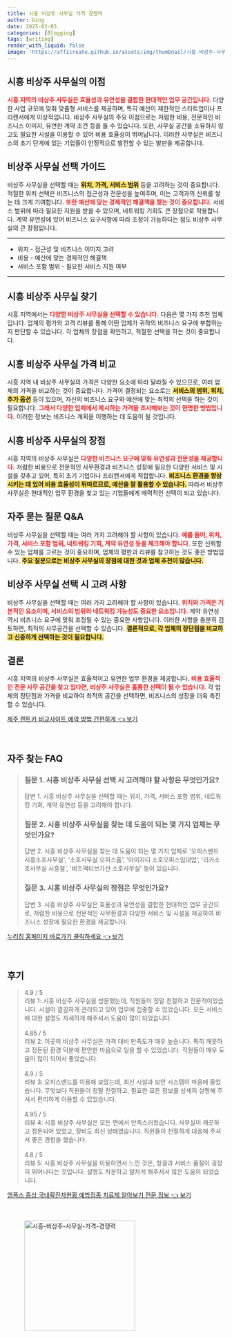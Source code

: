 ```yaml
---
title: 시흥 비상주 사무실 가격 경쟁력
author: bing
date: 2025-02-03
categories: [Blogging]
tags: [writing]
render_with_liquid: false
image: 'https://afficreate.github.io/assets/img/thumbnail/시흥-비상주-사무실-가격-경쟁력.webp'
---
```



<h2 id='비상주 사무실의 이점'>시흥 비상주 사무실의 이점</h2>

<p><b><span style="color: #ee2323;">시흥 지역의 비상주 사무실은 효율성과 유연성을 결합한 현대적인 업무 공간입니다.</span></b> 다양한 사업 규모에 맞춰 맞춤형 서비스를 제공하며, 특히 예산이 제한적인 스타트업이나 프리랜서에게 이상적입니다. 비상주 사무실의 주요 이점으로는 저렴한 비용, 전문적인 비즈니스 이미지, 유연한 계약 조건 등을 들 수 있습니다. 또한, 사무실 공간을 소유하지 않고도 필요한 시설을 이용할 수 있어 비용 효율성이 뛰어납니다. 이러한 사무실은 비즈니스의 초기 단계에 있는 기업들이 안정적으로 발전할 수 있는 발판을 제공합니다.</p>

<h2 id='비상주 사무실 선택 가이드'>비상주 사무실 선택 가이드</h2>

<p>비상주 사무실을 선택할 때는 <b><span style="background-color: #ffe066;">위치, 가격, 서비스 범위</span></b> 등을 고려하는 것이 중요합니다. 적절한 위치 선택은 비즈니스의 접근성과 전문성을 높여주며, 이는 고객과의 신뢰를 쌓는 데 크게 기여합니다. <b><span style="color: #ee2323;">또한 예산에 맞는 경제적인 해결책을 찾는 것이 중요합니다.</span></b> 서비스 범위에 따라 필요한 지원을 받을 수 있으며, 네트워킹 기회도 큰 장점으로 작용합니다. 계약 유연성에 있어 비즈니스 요구사항에 따라 조정이 가능하다는 점도 비상주 사무실의 큰 장점입니다.</p>

<hr />

<ul>
    <li>위치 - 접근성 및 비즈니스 이미지 고려</li>
    <li>비용 - 예산에 맞는 경제적인 해결책</li>
    <li>서비스 포함 범위 - 필요한 서비스 지원 여부</li>
</ul>

<hr />

<h2 id='추천 업체'>시흥 비상주 사무실 찾기</h2>

<p>시흥 지역에서는 <b><span style="color: #ee2323;">다양한 비상주 사무실을 선택할 수 있습니다.</span></b> 다음은 몇 가지 추천 업체입니다. 업계의 평가와 고객 리뷰를 통해 어떤 업체가 귀하의 비즈니스 요구에 부합하는지 판단할 수 있습니다. 각 업체의 장점을 확인하고, 적절한 선택을 하는 것이 중요합니다.</p>

<h2 id='비상주 사무실 가격 비교'>시흥 비상주 사무실 가격 비교</h2>

<p>시흥 지역 내 비상주 사무실의 가격은 다양한 요소에 따라 달라질 수 있으므로, 여러 업체의 가격을 비교하는 것이 중요합니다. 가격이 결정되는 요소로는 <b><span style="background-color: #ffe066;">서비스의 범위, 위치, 추가 옵션</span></b> 등이 있으며, 자신의 비즈니스 요구와 예산에 맞는 최적의 선택을 하는 것이 필요합니다. <b><span style="color: #ee2323;">그래서 다양한 업체에서 제시하는 가격을 조사해보는 것이 현명한 방법입니다.</span></b> 이러한 정보는 비즈니스 계획을 이행하는 데 도움이 될 것입니다.</p>

<h2 id='비상주 사무실의 장점'>시흥 비상주 사무실의 장점</h2>

<p>시흥 지역의 비상주 사무실은 <b><span style="color: #ee2323;">다양한 비즈니스 요구에 맞춰 유연성과 전문성을 제공합니다.</span></b> 저렴한 비용으로 전문적인 사무환경과 비즈니스 성장에 필요한 다양한 서비스 및 시설을 갖추고 있어, 특히 초기 기업이나 프리랜서에게 적합합니다. <b><span style="background-color: #ffe066;">비즈니스 환경을 향상시키는 데 있어 비용 효율성이 뒤따르므로, 예산을 잘 활용할 수 있습니다.</span></b> 따라서 비상주 사무실은 현대적인 업무 환경을 찾고 있는 기업들에게 매력적인 선택이 되고 있습니다.</p>

<h2 id='자주 묻는 질문'>자주 묻는 질문 Q&A</h2>

<p>비상주 사무실을 선택할 때는 여러 가지 고려해야 할 사항이 있습니다. <b><span style="color: #ee2323;">예를 들어, 위치, 가격, 서비스 포함 범위, 네트워킹 기회, 계약 유연성 등을 체크해야 합니다.</span></b> 또한 신뢰할 수 있는 업체를 고르는 것이 중요하며, 업체의 평판과 리뷰를 참고하는 것도 좋은 방법입니다. <b><span style="background-color: #ffe066;">주요 질문으로는 비상주 사무실의 장점에 대한 것과 업체 추천이 많습니다.</span></b></p>

<h2 id='비상주 사무실 선택 시 고려 사항'>비상주 사무실 선택 시 고려 사항</h2>

<p>비상주 사무실을 선택할 때는 여러 가지 고려해야 할 사항이 있습니다. <b><span style="color: #ee2323;">위치와 가격은 기본적인 요소이며, 서비스의 범위와 네트워킹 가능성도 중요한 요소입니다.</span></b> 계약 유연성 역시 비즈니스 요구에 맞춰 조정될 수 있는 중요한 사항입니다. 이러한 사항을 충분히 검토하면, 최적의 사무공간을 선택할 수 있습니다. <b><span style="background-color: #ffe066;">결론적으로, 각 업체의 장단점을 비교하고 신중하게 선택하는 것이 필요합니다.</span></b></p>

<h2 id='결론'>결론</h2>

<p>시흥 지역의 비상주 사무실은 효율적이고 유연한 업무 환경을 제공합니다. <b><span style="color: #ee2323;">비용 효율적인 전문 사무 공간을 찾고 있다면, 비상주 사무실은 훌륭한 선택이 될 수 있습니다.</span></b> 각 업체의 장단점과 가격을 비교하여 최적의 공간을 선택하면, 비즈니스의 성장을 더욱 촉진할 수 있습니다.</p>


<p><a class="click-button" title="제주 렌트카 비교사이트 예약 방법 간편하게" href="https://afficreate.github.io/posts/%EC%A0%9C%EC%A3%BC-%EB%A0%8C%ED%8A%B8%EC%B9%B4-%EB%B9%84%EA%B5%90%EC%82%AC%EC%9D%B4%ED%8A%B8-%EC%98%88%EC%95%BD-%EB%B0%A9%EB%B2%95-%EA%B0%84%ED%8E%B8%ED%95%98%EA%B2%8C/" rel="dofollow">제주 렌트카 비교사이트 예약 방법 간편하게 👈 보기</a></p><br>
<h2 id='자주_찾는_FAQ'>자주 찾는 FAQ</h2>
<div itemscope="" itemtype="https://schema.org/FAQPage"> 
<blockquote> 
<div itemscope="" itemprop="mainEntity" itemtype="https://schema.org/Question"> 
<h3 itemprop="name">질문 1. 시흥 비상주 사무실 선택 시 고려해야 할 사항은 무엇인가요?</h3> 
<div itemscope="" itemprop="acceptedAnswer" itemtype="https://schema.org/Answer"> 
<span itemprop="text"> 
<p>답변 1. 시흥 비상주 사무실을 선택할 때는 위치, 가격, 서비스 포함 범위, 네트워킹 기회, 계약 유연성 등을 고려해야 합니다.</p> 
</span> 
</div> 
</div> 

<div itemscope="" itemprop="mainEntity" itemtype="https://schema.org/Question"> 
<h3 itemprop="name">질문 2. 시흥 비상주 사무실을 찾는 데 도움이 되는 몇 가지 업체는 무엇인가요?</h3> 
<div itemscope="" itemprop="acceptedAnswer" itemtype="https://schema.org/Answer"> 
<span itemprop="text"> 
<p>답변 2. 시흥 비상주 사무실을 찾는 데 도움이 되는 몇 가지 업체로 '오피스밴드 시흥소호사무실', '소호사무실 오피스홈', '아이지디 소호오피스임대업', '리카소호사무실 시흥점', '비즈액티브가산 소호사무실' 등이 있습니다.</p> 
</span> 
</div> 
</div> 

<div itemscope="" itemprop="mainEntity" itemtype="https://schema.org/Question"> 
<h3 itemprop="name">질문 3. 시흥 비상주 사무실의 장점은 무엇인가요?</h3> 
<div itemscope="" itemprop="acceptedAnswer" itemtype="https://schema.org/Answer"> 
<span itemprop="text"> 
<p>답변 3. 시흥 비상주 사무실은 효율성과 유연성을 결합한 현대적인 업무 공간으로, 저렴한 비용으로 전문적인 사무환경과 다양한 서비스 및 시설을 제공하여 비즈니스 성장에 필요한 환경을 제공합니다.</p> 
</span> 
</div> 
</div> 

</blockquote> 
</div>
<p><a class="click-button" title="누리집 홈페이지 바로가기 클릭하세요" href="https://afficreate.github.io/posts/%EB%88%84%EB%A6%AC%EC%A7%91-%ED%99%88%ED%8E%98%EC%9D%B4%EC%A7%80-%EB%B0%94%EB%A1%9C%EA%B0%80%EA%B8%B0-%ED%81%B4%EB%A6%AD%ED%95%98%EC%84%B8%EC%9A%94/" rel="dofollow">누리집 홈페이지 바로가기 클릭하세요 👈 보기</a></p><br>
<h2 id='후기'>후기</h2>
<div itemscope itemtype="https://schema.org/Product">
  <blockquote>
  <div itemprop="review" itemscope itemtype="https://schema.org/Review">
      <div itemprop="reviewRating" itemscope itemtype="https://schema.org/Rating"> <span itemprop="ratingValue">4.9</span> / <span itemprop="bestRating">5</span> </div>
      <span itemprop="reviewBody">리뷰 1: 시흥 비상주 사무실을 방문했는데, 직원들이 정말 친절하고 전문적이었습니다. 시설이 깔끔하게 관리되고 있어 업무에 집중할 수 있었습니다. 모든 서비스에 대한 설명도 자세하게 해주셔서 도움이 많이 되었습니다.</span>
  </div>
  <br>
  <div itemprop="review" itemscope itemtype="https://schema.org/Review">
      <div itemprop="reviewRating" itemscope itemtype="https://schema.org/Rating"> <span itemprop="ratingValue">4.85</span> / <span itemprop="bestRating">5</span> </div>
      <span itemprop="reviewBody">리뷰 2: 이곳의 비상주 사무실은 가격 대비 만족도가 매우 높습니다. 특히 깨끗하고 정돈된 환경 덕분에 편안한 마음으로 일을 할 수 있었습니다. 직원들이 매우 도움이 많이 되어서 좋았습니다.</span>
  </div>
  <br>
  <div itemprop="review" itemscope itemtype="https://schema.org/Review">
      <div itemprop="reviewRating" itemscope itemtype="https://schema.org/Rating"> <span itemprop="ratingValue">4.9</span> / <span itemprop="bestRating">5</span> </div>
      <span itemprop="reviewBody">리뷰 3: 오피스밴드를 이용해 보았는데, 최신 시설과 보안 시스템이 마음에 들었습니다. 무엇보다 직원들이 정말 친절하고, 필요한 모든 정보를 상세히 설명해 주셔서 편리하게 이용할 수 있었습니다.</span>
  </div>
  <br>
  <div itemprop="review" itemscope itemtype="https://schema.org/Review">
      <div itemprop="reviewRating" itemscope itemtype="https://schema.org/Rating"> <span itemprop="ratingValue">4.95</span> / <span itemprop="bestRating">5</span> </div>
      <span itemprop="reviewBody">리뷰 4: 시흥 비상주 사무실은 모든 면에서 만족스러웠습니다. 사무실이 깨끗하고 정돈되어 있었고, 장비도 최신 상태였습니다. 직원들이 친절하게 대응해 주셔서 좋은 경험을 했습니다.</span>
  </div>
  <br>
  <div itemprop="review" itemscope itemtype="https://schema.org/Review">
      <div itemprop="reviewRating" itemscope itemtype="https://schema.org/Rating"> <span itemprop="ratingValue">4.8</span> / <span itemprop="bestRating">5</span> </div>
      <span itemprop="reviewBody">리뷰 5: 시흥 비상주 사무실을 이용하면서 느낀 것은, 청결과 서비스 품질이 굉장히 뛰어나다는 것입니다. 설명도 차분하고 알차게 해주셔서 많은 도움이 되었습니다. </span>
  </div>
  </blockquote>
</div>
<p><a class="click-button" title="엠폭스 증상 국내확진자현황 예방접종 치료제 알아보기 전문 정보" href="https://afficreate.github.io/posts/%EC%97%A0%ED%8F%AD%EC%8A%A4-%EC%A6%9D%EC%83%81-%EA%B5%AD%EB%82%B4%ED%99%95%EC%A7%84%EC%9E%90%ED%98%84%ED%99%A9-%EC%98%88%EB%B0%A9%EC%A0%91%EC%A2%85-%EC%B9%98%EB%A3%8C%EC%A0%9C-%EC%95%8C%EC%95%84%EB%B3%B4%EA%B8%B0-%EC%A0%84%EB%AC%B8-%EC%A0%95%EB%B3%B4/" rel="dofollow">엠폭스 증상 국내확진자현황 예방접종 치료제 알아보기 전문 정보 👈 보기</a></p><br>
<figure class="image"><img src="https://afficreate.github.io/assets/img/thumbnail/시흥-비상주-사무실-가격-경쟁력.webp" alt="시흥-비상주-사무실-가격-경쟁력" width="256" height="256"></figure>